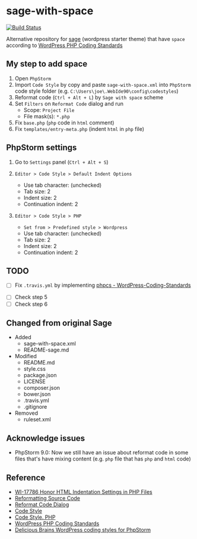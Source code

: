 # sage-with-space
[![Build Status](https://travis-ci.org/jojoee/sage-with-space.svg)](https://travis-ci.org/jojoee/sage-with-space)

Alternative repository for [sage](https://github.com/roots/sage) (wordpress starter theme) that have `space` according to [WordPress PHP Coding Standards](https://make.wordpress.org/core/handbook/best-practices/coding-standards/php/)

## My step to add space
1. Open `PhpStorm`
2. Import `Code Style` by copy and paste `sage-with-space.xml` into `PhpStorm` code style folder (e.g. `C:\Users\joe\.WebIde90\config\codestyles`)
3. Reformat code (`Ctrl + Alt + L`) by `Sage with space` scheme
4. Set `Filters` on `Reformat Code` dialog and run
    - Scope: `Project File`
    - File mask(s): `*.php`
5. Fix `base.php` (`php` code in `html` comment)
6. Fix `templates/entry-meta.php` (indent `html` in `php` file)

## PhpStorm settings
1. Go to `Settings` panel (`Ctrl + Alt + S`)
2. `Editor > Code Style > Default Indent Options`
    - Use tab character: (unchecked)
    - Tab size: 2
    - Indent size: 2
    - Continuation indent: 2

3. `Editor > Code Style > PHP`
    - `Set from > Predefined style > Wordpress`
    - Use tab character: (unchecked)
    - Tab size: 2
    - Indent size: 2
    - Continuation indent: 2

## TODO
* [ ] Fix `.travis.yml` by implementing [phpcs - WordPress-Coding-Standards](https://github.com/WordPress-Coding-Standards/WordPress-Coding-Standards)
- [ ] Check step 5
- [ ] Check step 6

## Changed from original Sage
- Added
  - sage-with-space.xml
  - README-sage.md
- Modified
  - README.md
  - style.css
  - package.json
  - LICENSE
  - composer.json
  - bower.json
  - .travis.yml
  - .gitignore
- Removed
  - ruleset.xml

## Acknowledge issues
- PhpStorm 9.0: Now we still have an issue about reformat code in some files that's have mixing content (e.g. `php` file that has `php` and `html` code)

## Reference
- [WI-17786 Honor HTML Indentation Settings in PHP Files](https://youtrack.jetbrains.com/issue/WI-17786)
- [Reformatting Source Code](https://www.jetbrains.com/phpstorm/help/reformatting-source-code.html)
- [Reformat Code Dialog](https://www.jetbrains.com/phpstorm/help/reformat-code-dialog.html)
- [Code Style](https://www.jetbrains.com/phpstorm/help/code-style.html)
- [Code Style. PHP](https://www.jetbrains.com/phpstorm/help/code-style-php.html)
- [WordPress PHP Coding Standards](https://codex.wordpress.org/WordPress_Coding_Standards)
- [Delicious Brains WordPress coding styles for PhpStorm](https://github.com/deliciousbrains/wp-phpstorm-code-styles)
